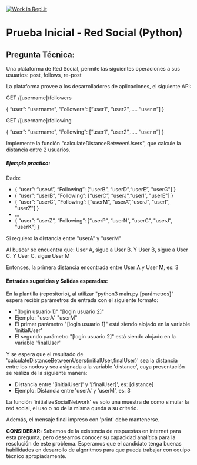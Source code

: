 [![Work in Repl.it](https://classroom.github.com/assets/work-in-replit-14baed9a392b3a25080506f3b7b6d57f295ec2978f6f33ec97e36a161684cbe9.svg)](https://classroom.github.com/online_ide?assignment_repo_id=5337634&assignment_repo_type=AssignmentRepo)
# Prueba Inicial - Red Social (Python)

## Pregunta Técnica:

Una plataforma de Red Social, permite las siguientes operaciones a sus usuarios: post, follows, re-post

La plataforma provee a los desarrolladores de aplicaciones, el siguiente API:

GET /[username]/followers

{ “user”: “username”,  “Followers”: [“user1”, “user2”,….. “user n”] }


GET /[username]/following

{ “user”: “username”,  “Following”: [“user1”, “user2”,….. “user n”] }


Implemente la función "calculateDistanceBetweenUsers", que calcule la distancia entre 2 usuarios.

##### Ejemplo practico:

Dado:

- { “user”: “userA”,  “Following”: [“userB”, “userD”,“userE”, "userG"] }
- { “user”: “userB”,  “Following”: [“userC”, “userJ”,“userI”, "userE"] }
- { “user”: “userC”,  “Following”: [“userM”, “userA”,“userJ”, "userI", "userZ"] }
- ...
- { “user”: “userZ”,  “Following”: [“userP”, “userN”, “userC”, "userJ", "userK"] }
     

Si requiero la distancia entre "userA" y "userM"

Al buscar se encuentra que: User A, sigue a User B. Y User B, sigue a User C. Y User C, sigue User M

Entonces, la primera distancia encontrada entre User A y User M, es: 3
 
#### Entradas sugeridas y Salidas esperadas:

En la plantilla (repositorio), al utilizar "python3 main.py [parámetros]" espera recibir parámetros de entrada con el siguiente formato:

- "[login usuario 1]" "[login usuario 2]"
- Ejemplo: "userA" "userM"
- El primer parámetro "[login usuario 1]" está siendo alojado en la variable 'initialUser'
- El segundo parámetro "[login usuario 2]" está siendo alojado en la variable 'finalUser'

Y se espera que el resultado de 'calculateDistanceBetweenUsers(initialUser,finalUser)' sea la distancia entre los nodos y sea asignada a la variable 'distance', cuya presentación se realiza de la siguiente manera:

- Distancia entre '[initialUser]' y '[finalUser]', es: [distance]
- Ejemplo: Distancia entre 'userA' y 'userM', es: 3

La función 'initializeSocialNetwork' es solo una muestra de como simular la red social, el uso o no de la misma queda a su criterio.

Además, el mensaje final impreso con 'print' debe mantenerse.


**CONSIDERAR:** Sabemos de la existencia de respuestas en internet para esta pregunta, pero deseamos conocer su capacidad analítica para la resolución de este problema. Esperamos que el candidato tenga buenas habilidades en desarrollo de algoritmos para que pueda trabajar con equipo técnico apropiadamente.
